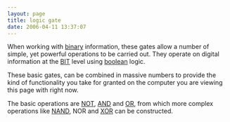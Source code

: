 ```yaml
---
layout: page
title: logic gate
date: 2006-04-11 13:37:07
---
```

When working with [binary](/wiki/binary.html "The storage method for digital information") information, these gates allow a number of simple, yet powerful operations to be carried out. They operate on digital information at the [BIT](/wiki/bit.html "Binary Digit") level using [boolean](/wiki/boolean.html "Boolean") logic.

These basic gates, can be combined in massive numbers to provide the kind of functionality you take for granted on the computer you are viewing this page with right now.

The basic operations are [NOT](/wiki/not.html "NOT"), [AND](/wiki/and.html "AND") and [OR](/wiki/or.html "OR"), from which more complex operations like [NAND](/wiki/nand.html "Negated AND"), NOR and [XOR](/wiki/xor.html "XOR") can be constructed.

